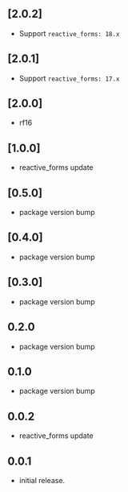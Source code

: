 ## [2.0.2]

* Support `reactive_forms: 18.x`

## [2.0.1]

* Support `reactive_forms: 17.x`

## [2.0.0]

* rf16

## [1.0.0]

* reactive_forms update

## [0.5.0]

* package version bump

## [0.4.0]

* package version bump

## [0.3.0]

* package version bump

## 0.2.0

* package version bump

## 0.1.0

* package version bump

## 0.0.2

* reactive_forms update

## 0.0.1

* initial release.
